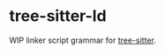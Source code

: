 # tree-sitter-ld

WIP linker script grammar for [tree-sitter](https://tree-sitter.github.io/tree-sitter).
